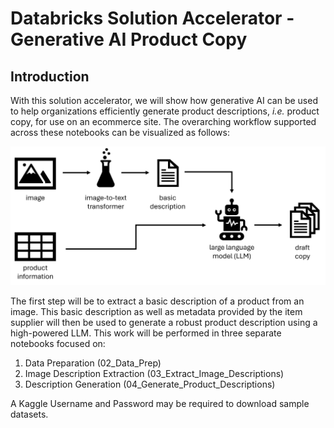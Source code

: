 # Databricks Solution Accelerator - Generative AI Product Copy

## Introduction

With this solution accelerator, we will show how generative AI can be used to help organizations efficiently generate product descriptions, *i.e.* product copy, for use on an ecommerce site.  The overarching workflow supported across these notebooks can be visualized as follows:
</p>

<img src='./images/product_copy_workflow.png' alt="product copy workflow" width=600>

The first step will be to extract a basic description of a product from an image.  This basic description as well as metadata provided by the item supplier will then be used to generate a robust product description using a high-powered LLM.  This work will be performed in three separate notebooks focused on:
</p>

1. Data Preparation (02_Data_Prep)
2. Image Description Extraction (03_Extract_Image_Descriptions)
3. Description Generation (04_Generate_Product_Descriptions)

A Kaggle Username and Password may be required to download sample datasets.
